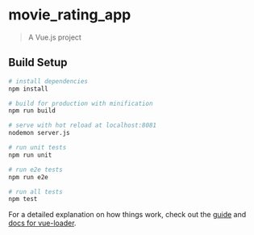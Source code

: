 # movie_rating_app

> A Vue.js project

## Build Setup

``` bash
# install dependencies
npm install

# build for production with minification
npm run build

# serve with hot reload at localhost:8081
nodemon server.js

# run unit tests
npm run unit

# run e2e tests
npm run e2e

# run all tests
npm test
```

For a detailed explanation on how things work, check out the [guide](http://vuejs-templates.github.io/webpack/) and [docs for vue-loader](http://vuejs.github.io/vue-loader).
